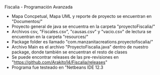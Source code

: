 Fiscalia - Programación Avanzada

- Mapa Concpetual, Mapa UML y reporte de proyecto se encuentran en "Documentos/"
- Proyecto general de java se encuentra en la carpeta "proyectoFiscalia/"
- Archivos csv, "Fiscales.csv", "causas.csv" y "vacio.csv" de lectura se encuentran en la carpeta "resources/"
- Package folder es llamado "com.manzanitacreations.proyectofiscalia/"
- Archivo Main es el archivo "ProyectoFiscalia.java" dentro de nuestro package, donde también se encuentran el resto de clases
- Se puede encontrar releases de las pre-revisiones en "https://github.com/Arakito14/Fiscalia/releases"
- Programa fue testeado en "Netbeans IDE 12.3
